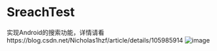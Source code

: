 # SreachTest
实现Android的搜索功能，详情请看https://blog.csdn.net/Nicholas1hzf/article/details/105985914
 ![image](https://img-blog.csdnimg.cn/20200508145935986.gif#pic_center)

